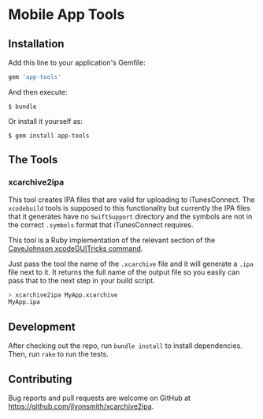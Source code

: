 # Mobile App Tools

## Installation

Add this line to your application's Gemfile:

```ruby
gem 'app-tools'
```

And then execute:

    $ bundle

Or install it yourself as:

    $ gem install app-tools

## The Tools

### xcarchive2ipa

This tool creates IPA files that are valid for uploading to iTunesConnect.  The `xcodebuild` tools is supposed to this functionality but currently the IPA files that it generates have no `SwiftSupport` directory and the symbols are not in the correct `.symbols` format that iTunesConnect requires.

This tool is a Ruby implementation of the relevant section of the [CaveJohnson xcodeGUITricks command](https://github.com/drewcrawford/CaveJohnson/blob/master/cavejohnson/__init__.py#L84).

Just pass the tool the name of the `.xcarchive` file and it will generate a `.ipa` file next to it.  It returns the full name of the output file so you easily can pass that to the next step in your build script.

```bash
> xcarchive2ipa MyApp.xcarchive
MyApp.ipa
```

## Development

After checking out the repo, run `bundle install` to install dependencies. Then, run `rake` to run the tests.

## Contributing

Bug reports and pull requests are welcome on GitHub at https://github.com/jlyonsmith/xcarchive2ipa.
